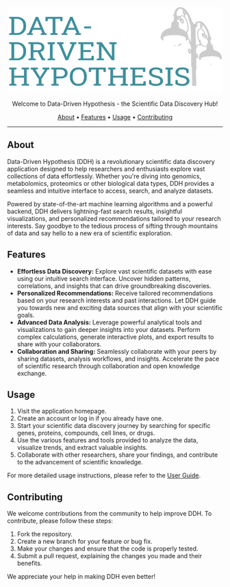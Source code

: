 <html lang="en">

<head>
  <meta charset="UTF-8">
  <meta name="viewport" content="width=device-width, initial-scale=1.0">
</head>

<body>
  <div align="center">
    <img src="code/app/www/ddh_logo.png" alt="ddh_app Logo" width="500" height="200">
  </div>

  <p align="center">
    Welcome to Data-Driven Hypothesis - the Scientific Data Discovery Hub!
  </p>

  <p align="center">
    <a href="#about">About</a> •
    <a href="#features">Features</a> •
    <a href="#usage">Usage</a> •
    <a href="#contributing">Contributing</a>
  </p>

  <hr>

  <h2 id="about">About</h2>

  <p>
    Data-Driven Hypothesis (DDH) is a revolutionary scientific data discovery application designed to help researchers and enthusiasts explore vast
    collections of data effortlessly. Whether you're diving into genomics, metabolomics, proteomics or other biological data types, DDH
    provides a seamless and intuitive interface to access, search, and analyze datasets.
  </p>

  <p>
    Powered by state-of-the-art machine learning algorithms and a powerful backend, DDH delivers lightning-fast search
    results, insightful visualizations, and personalized recommendations tailored to your research interests. Say goodbye to the
    tedious process of sifting through mountains of data and say hello to a new era of scientific exploration.
  </p>

  <h2 id="features">Features</h2>

  <ul>
    <li>
      <strong>Effortless Data Discovery:</strong> Explore vast scientific datasets with ease using our intuitive search
      interface. Uncover hidden patterns, correlations, and insights that can drive groundbreaking discoveries.
    </li>
    <li>
      <strong>Personalized Recommendations:</strong> Receive tailored recommendations based on your research interests and past
      interactions. Let DDH guide you towards new and exciting data sources that align with your scientific goals.
    </li>
    <li>
      <strong>Advanced Data Analysis:</strong> Leverage powerful analytical tools and visualizations to gain deeper insights into
      your datasets. Perform complex calculations, generate interactive plots, and export results to share with your
      collaborators.
    </li>
    <li>
      <strong>Collaboration and Sharing:</strong> Seamlessly collaborate with your peers by sharing datasets, analysis
      workflows, and insights. Accelerate the pace of scientific research through collaboration and open knowledge exchange.
    </li>
  </ul>

  <h2 id="usage">Usage</h2>

  <ol>
    <li>Visit the application homepage.</li>
    <li>Create an account or log in if you already have one.</li>
    <li>Start your scientific data discovery journey by searching for specific genes, proteins, compounds, cell lines, or drugs.</li>
    <li>Use the various features and tools provided to analyze the data, visualize trends, and extract valuable insights.</li>
    <li>Collaborate with other researchers, share your findings, and contribute to the advancement of scientific knowledge.</li>
  </ol>

  <p>For more detailed usage instructions, please refer to the <a href="https://www.datadrivenhypothesis.org">User Guide</a>.</p>

  <h2 id="contributing">Contributing</h2>

  <p>We welcome contributions from the community to help improve DDH. To contribute, please follow these steps:</p>

  <ol>
    <li>Fork the repository.</li>
    <li>Create a new branch for your feature or bug fix.</li>
    <li>Make your changes and ensure that the code is properly tested.</li>
    <li>Submit a pull request, explaining the changes you made and their benefits.</li>
  </ol>

  <p>We appreciate your help in making DDH even better!</p>
</body>

</html>

